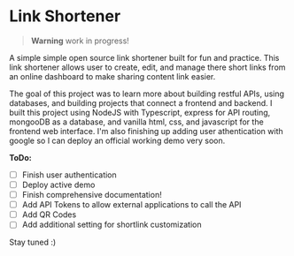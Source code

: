 # Link Shortener

> **Warning** work in progress!

A simple simple open source link shortener built for fun and practice. This link shortener allows user to create, edit, and manage there short links from an online dashboard to make sharing content link easier. 

The goal of this project was to learn more about building restful APIs, using databases, and building projects that connect a frontend and backend. I built this project using NodeJS with Typescript, express for API routing, mongooDB as a database, and vanilla html, css, and javascript for the frontend web interface. I'm also finishing up adding user athentication with google so I can deploy an official working demo very soon.

**ToDo:**
- [ ] Finish user authentication
- [ ] Deploy active demo
- [ ] Finish comprehensive documentation!
- [ ] Add API Tokens to allow external applications to call the API
- [ ] Add QR Codes
- [ ] Add additional setting for shortlink customization

Stay tuned :)
